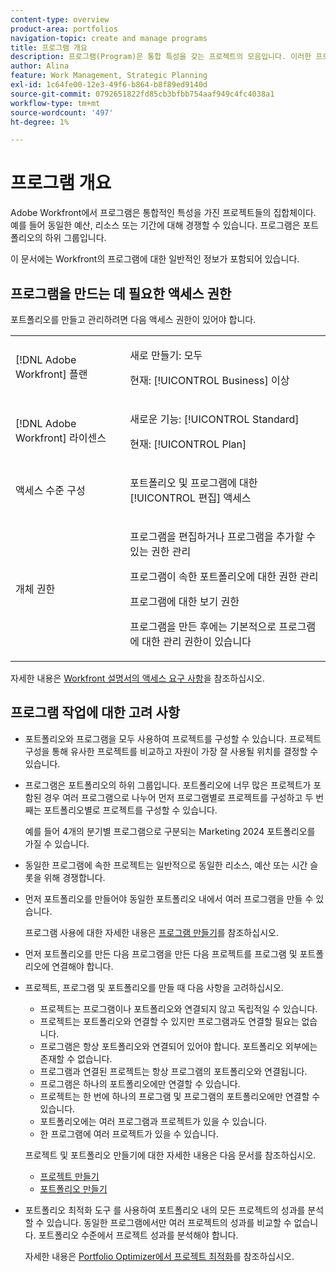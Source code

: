```yaml
---
content-type: overview
product-area: portfolios
navigation-topic: create and manage programs
title: 프로그램 개요
description: 프로그램(Program)은 통합 특성을 갖는 프로젝트의 모음입니다. 이러한 프로젝트는 일반적으로 동일한 리소스, 예산 또는 시간대에 대해 경쟁합니다. 프로그램은 포트폴리오의 하위 그룹입니다. 프로젝트를 포트폴리오에 추가하기 전에 프로그램과 연결할 수 있습니다.
author: Alina
feature: Work Management, Strategic Planning
exl-id: 1c64fe00-12e3-49f6-b864-b8f89ed9140d
source-git-commit: 0792651822fd85cb3bfbb754aaf949c4fc4038a1
workflow-type: tm+mt
source-wordcount: '497'
ht-degree: 1%

---
```


# 프로그램 개요

<!-- Audited: 09/2024 -->

Adobe Workfront에서 프로그램은 통합적인 특성을 가진 프로젝트들의 집합체이다. 예를 들어 동일한 예산, 리소스 또는 기간에 대해 경쟁할 수 있습니다. 프로그램은 포트폴리오의 하위 그룹입니다.

이 문서에는 Workfront의 프로그램에 대한 일반적인 정보가 포함되어 있습니다.

## 프로그램을 만드는 데 필요한 액세스 권한

<!--leave the table uncollapsed as this article is about access-->

포트폴리오를 만들고 관리하려면 다음 액세스 권한이 있어야 합니다.

<table style="table-layout:auto"> 
 <col> 
 <col> 
 <tbody> 
  <tr> 
   <td role="rowheader">[!DNL Adobe Workfront] 플랜</td> 
   <td> <p>새로 만들기: 모두</p>
   <p>현재: [!UICONTROL Business] 이상</p> </td> 
  </tr> 
  <tr> 
   <td role="rowheader">[!DNL Adobe Workfront] 라이센스</td> 
   <td> <p>새로운 기능: [!UICONTROL Standard]</p>
   <p>현재: [!UICONTROL Plan] </p> </td> 
  </tr> 
  <tr> 
   <td role="rowheader">액세스 수준 구성</td> 
   <td> <p>포트폴리오 및 프로그램에 대한 [!UICONTROL 편집] 액세스</p>  </td> 
  </tr> 
  <tr> 
   <td role="rowheader">개체 권한</td> 
   <td> <p>프로그램을 편집하거나 프로그램을 추가할 수 있는 권한 관리</p>
   <p>프로그램이 속한 포트폴리오에 대한 권한 관리 </p>
   <p>프로그램에 대한 보기 권한</p>
   <p>프로그램을 만든 후에는 기본적으로 프로그램에 대한 관리 권한이 있습니다</p> 
    </td> 
  </tr> 
 </tbody> 
</table>

자세한 내용은 [Workfront 설명서의 액세스 요구 사항](/help/quicksilver/administration-and-setup/add-users/access-levels-and-object-permissions/access-level-requirements-in-documentation.md)을 참조하십시오.


## 프로그램 작업에 대한 고려 사항

* 포트폴리오와 프로그램을 모두 사용하여 프로젝트를 구성할 수 있습니다. 프로젝트 구성을 통해 유사한 프로젝트를 비교하고 자원이 가장 잘 사용될 위치를 결정할 수 있습니다.

* 프로그램은 포트폴리오의 하위 그룹입니다. 포트폴리오에 너무 많은 프로젝트가 포함된 경우 여러 프로그램으로 나누어 먼저 프로그램별로 프로젝트를 구성하고 두 번째는 포트폴리오별로 프로젝트를 구성할 수 있습니다.

  예를 들어 4개의 분기별 프로그램으로 구분되는 Marketing 2024 포트폴리오를 가질 수 있습니다.

* 동일한 프로그램에 속한 프로젝트는 일반적으로 동일한 리소스, 예산 또는 시간 슬롯을 위해 경쟁합니다.

* 먼저 포트폴리오를 만들어야 동일한 포트폴리오 내에서 여러 프로그램을 만들 수 있습니다.

  프로그램 사용에 대한 자세한 내용은 [프로그램 만들기](../../../manage-work/portfolios/create-and-manage-programs/create-program.md)를 참조하십시오.

* 먼저 포트폴리오를 만든 다음 프로그램을 만든 다음 프로젝트를 프로그램 및 포트폴리오에 연결해야 합니다.

* 프로젝트, 프로그램 및 포트폴리오를 만들 때 다음 사항을 고려하십시오.

   * 프로젝트는 프로그램이나 포트폴리오와 연결되지 않고 독립적일 수 있습니다.
   * 프로젝트는 포트폴리오와 연결할 수 있지만 프로그램과도 연결할 필요는 없습니다.
   * 프로그램은 항상 포트폴리오와 연결되어 있어야 합니다. 포트폴리오 외부에는 존재할 수 없습니다.
   * 프로그램과 연결된 프로젝트는 항상 프로그램의 포트폴리오와 연결됩니다.
   * 프로그램은 하나의 포트폴리오에만 연결할 수 있습니다.
   * 프로젝트는 한 번에 하나의 프로그램 및 프로그램의 포트폴리오에만 연결할 수 있습니다.
   * 포트폴리오에는 여러 프로그램과 프로젝트가 있을 수 있습니다.
   * 한 프로그램에 여러 프로젝트가 있을 수 있습니다.

  프로젝트 및 포트폴리오 만들기에 대한 자세한 내용은 다음 문서를 참조하십시오.
   * [프로젝트 만들기](/help/quicksilver/manage-work/projects/create-projects/create-project.md)
   * [포트폴리오 만들기](/help/quicksilver/manage-work/portfolios/create-and-manage-portfolios/create-portfolios.md)


* 포트폴리오 최적화 도구 를 사용하여 포트폴리오 내의 모든 프로젝트의 성과를 분석할 수 있습니다. 동일한 프로그램에서만 여러 프로젝트의 성과를 비교할 수 없습니다. 포트폴리오 수준에서 프로젝트 성과를 분석해야 합니다.

  자세한 내용은 [Portfolio Optimizer에서 프로젝트 최적화](/help/quicksilver/manage-work/portfolios/portfolio-optimizer/optimize-projects-in-portfolio-optimizer.md)를 참조하십시오.
